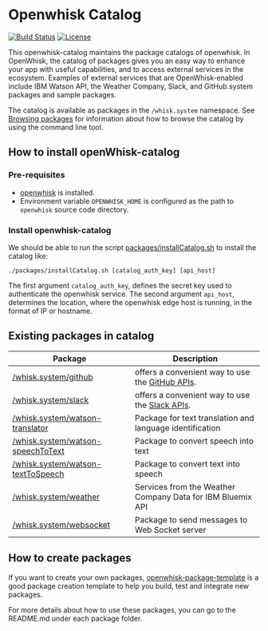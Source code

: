 # Openwhisk Catalog

[![Build Status](https://travis-ci.org/apache/incubator-openwhisk-catalog.svg?branch=master)](https://travis-ci.org/apache/incubator-openwhisk-catalog)
[![License](https://img.shields.io/badge/license-Apache--2.0-blue.svg)](http://www.apache.org/licenses/LICENSE-2.0)

This openwhisk-catalog maintains the package catalogs of openwhisk. In OpenWhisk, the catalog
of packages gives you an easy way to enhance your app with useful capabilities, and to access
external services in the ecosystem. Examples of external services that are OpenWhisk-enabled 
include IBM Watson API, the Weather Company, Slack, and GitHub.system packages and sample packages. 

The catalog is available as packages in the `/whisk.system` namespace. See [Browsing packages](https://github.com/openwhisk/openwhisk/blob/master/docs/packages.md#browsing-packages) 
for information about how to browse the catalog by using the command line tool.

## How to install openWhisk-catalog

### Pre-requisites
- [openwhisk](https://github.com/openwhisk/openwhisk/blob/master/README.md) is installed.
- Environment variable `OPENWHISK_HOME` is configured as the path to `openwhisk` source code directory.

### Install openwhisk-catalog

We should be able to run the script [packages/installCatalog.sh](packages/installCatalog.sh) to install the catalog like:

```
./packages/installCatalog.sh [catalog_auth_key] [api_host]
```

The first argument `catalog_auth_key`, defines the secret key used to authenticate the openwhisk
service. The second argument `api_host`, determines the location, where the openwhisk edge host is running,
in the format of IP or hostname.

## Existing packages in catalog

| Package | Description |
| --- | --- |
| [/whisk.system/github](./packages/github/README.md) | offers a convenient way to use the [GitHub APIs](https://developer.github.com/). |
| [/whisk.system/slack](./packages/watson-translator/README.md) | offers a convenient way to use the [Slack APIs](https://api.slack.com/). |
| [/whisk.system/watson-translator](./packages/watson-translator/README.md) | Package for text translation and language identification|
| [/whisk.system/watson-speechToText](./packages/watson-speechToText/README.md) | Package to convert speech into text|
| [/whisk.system/watson-textToSpeech](./packages/watson-textToSpeech/README.md) | Package to convert text into speech|
| [/whisk.system/weather](./packages/weather/README.md) | Services from the Weather Company Data for IBM Bluemix API|
| [/whisk.system/websocket](./packages/websocket/README.md) | Package to send messages to Web Socket server|

<!--
TODO: place holder until we have a README for samples 
| [/whisk.system/samples](./packages/samples/README.md) | offers sample actions in different programming languages |
-->
<!--
TODO: place holder until we have a README for utils
| [/whisk.system/utils](./packages/utils/README.md) | offers utilities actions such as cat, echo, and etc. |
-->

## How to create packages

If you want to create your own packages,  [openwhisk-package-template](https://github.com/openwhisk/openwhisk-package-template)
is a good package creation template to help you build, test and integrate new packages.

For more details about how to use these packages, you can go to the README.md under each package folder.

